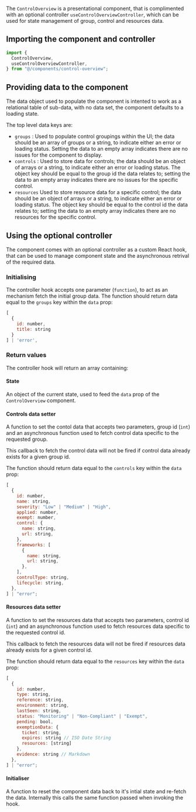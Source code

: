 The `ControlOverview` is a presentational component, that is complimented with an optional controller `useControlOverviewController`, which can be used for state management of group, control and resources data.

## Importing the component and controller

```javascript
import {
  ControlOverview,
  useControlOverviewController,
} from "@/components/control-overview";
```

## Providing data to the component

The data object used to populate the component is intented to work as a relational table of sub-data, with no data set, the component defaults to a loading state.

The top level data keys are:

- `groups` : Used to populate control groupings within the UI; the data should be an array of groups or a string, to indicate either an error or loading status. Setting the data to an empty array indicates there are no issues for the component to display.
- `controls` : Used to store data for controls; the data should be an object of arrays or a string, to indicate either an error or loading status. The object key should be equal to the group id the data relates to; setting the data to an empty array indicates there are no issues for the specific control.
- `resources` Used to store resource data for a specific control; the data should be an object of arrays or a string, to indicate either an error or loading status. The object key should be equal to the control id the data relates to; setting the data to an empty array indicates there are no resources for the specific control.

## Using the optional controller

The component comes with an optional controller as a custom React hook, that can be used to manage component state and the asynchronous retrival of the required data.

### Initialising

The controller hook accepts one parameter (`function`), to act as an mechanism fetch the initial group data. The function should return data equal to the `groups` key within the `data` prop:

```javascript
[
  {
    id: number,
    title: string
  }
] | 'error',
```

### Return values

The controller hook will return an array containing:

#### State

An object of the current state, used to feed the `data` prop of the `ControlOverview` component.

#### Controls data setter

A function to set the contol data that accepts two parameters, group id (`int`) and an asynchronous function used to fetch control data specific to the requested group.

This callback to fetch the control data will not be fired if control data already exists for a given group id.

The function should return data equal to the `controls` key within the `data` prop:

```javascript
[
  {
    id: number,
    name: string,
    severity: "Low" | "Medium" | "High",
    applied: number,
    exempt: number,
    control: {
      name: string,
      url: string,
    },
    frameworks: [
      {
        name: string,
        url: string,
      },
    ],
    controlType: string,
    lifecycle: string,
  },
] | "error";
```

#### Resources data setter

A function to set the resources data that accepts two parameters, control id (`int`) and an asynchronous function used to fetch resources data specific to the requested control id.

This callback to fetch the resources data will not be fired if resources data already exists for a given control id.

The function should return data equal to the `resources` key within the `data` prop:

```javascript
[
  {
    id: number,
    type: string,
    reference: string,
    environment: string,
    lastSeen: string,
    status: "Monitoring" | "Non-Compliant" | "Exempt",
    pending: bool,
    exemptionData: {
      ticket: string,
      expires: string // ISO Date String
      resources: [string]
    },
    evidence: string // Markdown
  },
] | "error";
```

#### Initialiser

A function to reset the component data back to it's intial state and re-fetch the data. Internally this calls the same function passed when invoking the hook.
